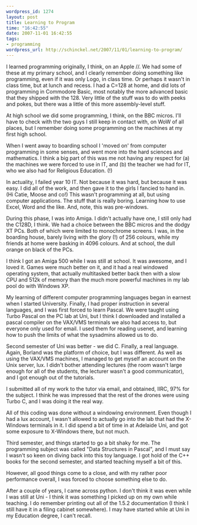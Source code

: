```yaml
--- 
wordpress_id: 1274
layout: post
title: Learning to Program
time: "16:42:55"
date: 2007-11-01 16:42:55
tags: 
- programming
wordpress_url: http://schinckel.net/2007/11/01/learning-to-program/
---
```

I learned programming originally, I think, on an Apple //. We had some of these at my primary school, and I clearly remember doing something like programming, even if it was only Logo, in class time. Or perhaps it wasn't in class time, but at lunch and recess. I had a C=128 at home, and did lots of programming in Commodore Basic, most notably the more advanced basic that they shipped with the 128. Very little of the stuff was to do with peeks and pokes, but there was a little of this more assembly-level stuff.

At high school we did some programming, I think, on the BBC micros. I'll have to check with the two guys I still keep in contact with, on WoW of all places, but I remember doing some programming on the machines at my first high school.

When I went away to boarding school I 'moved on' from computer programming in some senses, and went more into the hard sciences and mathematics. I think a big part of this was me not having any respect for (a) the machines we were forced to use in IT, and (b) the teacher we had for IT, who we also had for Religious Education. (!)

In actuality, I failed year 10 IT. Not because it was hard, but because it was easy. I did all of the work, and then gave it to the girls I fancied to hand in. (Hi Catie, Moose and co!) This wasn't programming at all, but using computer applications. The stuff that is really boring. Learning how to use Excel, Word and the like. And, note, this was pre-windows.

During this phase, I was into Amiga. I didn't actually have one, I still only had the C128D, I think. We had a choice between the BBC micros and the dodgy XT PCs. Both of which were limited to monochrome screens. I was, in the boarding house, barely living with the glory (!) of 256 colours, while my friends at home were basking in 4096 colours. And at school, the dull orange on black of the PCs.

I think I got an Amiga 500 while I was still at school. It was awesome, and I loved it. Games were much better on it, and it had a real windowed operating system, that actually multitasked better back then with a slow CPU and 512k of memory than the much more powerful machines in my lab pool do with Windows XP.

My learning of different computer programming languages began in earnest when I started University. Finally, I had proper instruction in several languages, and I was first forced to learn Pascal. We were taught using Turbo Pascal on the PC lab at Uni, but I think I downloaded and installed a pascal compiler on the VAX/VMS terminals we also had access to, but everyone only used for email. I used them for reading usenet, and learning how to push the limits of what the sysadmins allowed us to do.

Second semester of Uni was better - we did C. Finally, a real language. Again, Borland was the platform of choice, but I was different. As well as using the VAX/VMS machines, I managed to get myself an account on the Unix server, lux. I didn't bother attending lectures (the room wasn't large enough for all of the students, the lecturer wasn't a good communicator), and I got enough out of the tutorials.

I submitted all of my work to the tutor via email, and obtained, IIRC, 97% for the subject. I think he was impressed that the rest of the drones were using Turbo C, and I was doing it the real way.

All of this coding was done without a windowing environment. Even though I had a lux account, I wasn't allowed to actually go into the lab that had the X-Windows terminals in it. I did spend a bit of time in at Adelaide Uni, and got some exposure to X-Windows there, but not much.

Third semester, and things started to go a bit shaky for me. The programming subject was called "Data Structures in Pascal", and I must say I wasn't so keen on diving back into this toy language. I got hold of the C++ books for the second semester, and started teaching myself a bit of this.

However, all good things come to a close, and with my rather poor performance overall, I was forced to choose something else to do.

After a couple of years, I came across python. I don't think it was even while I was still at Uni - I think it was something I picked up on my own while teaching. I do remember printing out all of the 1.5.2 documentation (I think I still have it in a filing cabinet somewhere). I may have started while at Uni in my Education degree, I can't recall.
